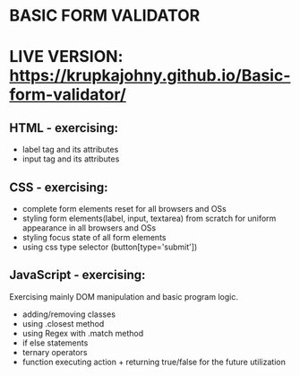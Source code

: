 # BASIC FORM VALIDATOR

# LIVE VERSION: https://krupkajohny.github.io/Basic-form-validator/

## HTML - exercising:

- label tag and its attributes
- input tag and its attributes

## CSS - exercising:

- complete form elements reset for all browsers and OSs
- styling form elements(label, input, textarea) from scratch for uniform appearance in all browsers and OSs
- styling focus state of all form elements
- using css type selector (button[type='submit'])

## JavaScript - exercising:
Exercising mainly DOM manipulation and basic program logic.

- adding/removing classes
- using .closest method
- using Regex with .match method
- if else statements
- ternary operators
- function executing action + returning true/false for the future utilization
